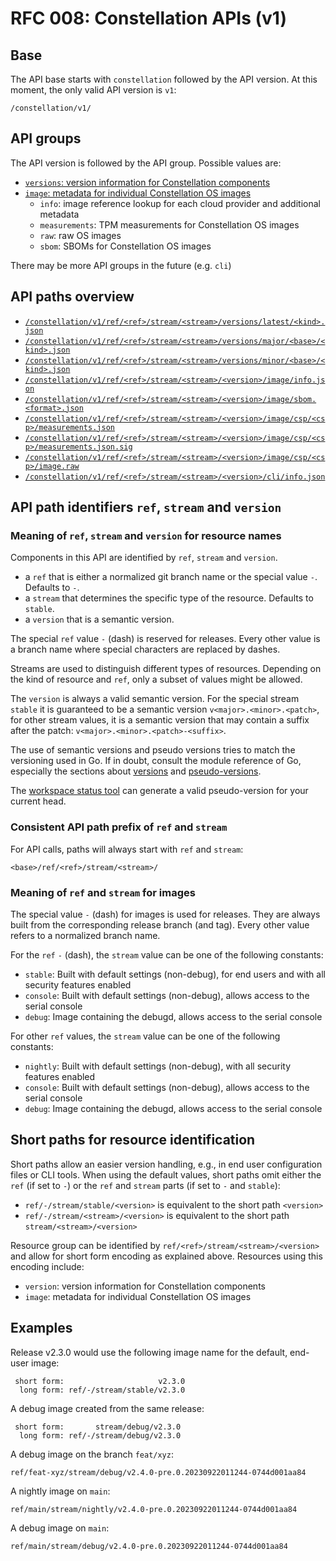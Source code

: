 # RFC 008: Constellation APIs (v1)

## Base

The API base starts with `constellation` followed by the API version.
At this moment, the only valid API version is `v1`:

```
/constellation/v1/
```

## API groups

The API version is followed by the API group. Possible values are:

- [`versions`: version information for Constellation components](version-api.md)
- [`image`: metadata for individual Constellation OS images](image-api.md)
  - `info`: image reference lookup for each cloud provider and additional metadata
  - `measurements`: TPM measurements for Constellation OS images
  - `raw`: raw OS images
  - `sbom`: SBOMs for Constellation OS images

There may be more API groups in the future (e.g. `cli`)

## API paths overview

- [`/constellation/v1/ref/<ref>/stream/<stream>/versions/latest/<kind>.json`](version-api.md#latest)
- [`/constellation/v1/ref/<ref>/stream/<stream>/versions/major/<base>/<kind>.json`](version-api.md#major-to-minor-version-list)
- [`/constellation/v1/ref/<ref>/stream/<stream>/versions/minor/<base>/<kind>.json`](version-api.md#minor-to-patch-version-list)
- [`/constellation/v1/ref/<ref>/stream/<stream>/<version>/image/info.json`](image-api.md#image-lookup-table)
- [`/constellation/v1/ref/<ref>/stream/<stream>/<version>/image/sbom.<format>.json`](image-api.md)
- [`/constellation/v1/ref/<ref>/stream/<stream>/<version>/image/csp/<csp>/measurements.json`](image-api.md)
- [`/constellation/v1/ref/<ref>/stream/<stream>/<version>/image/csp/<csp>/measurements.json.sig`](image-api.md)
- [`/constellation/v1/ref/<ref>/stream/<stream>/<version>/image/csp/<csp>/image.raw`](image-api.md)
- [`/constellation/v1/ref/<ref>/stream/<stream>/<version>/cli/info.json`](cli-api.md#cli-lookup-table)

## API path identifiers  `ref`, `stream` and `version`

### Meaning of `ref`, `stream` and `version` for resource names

Components in this API are identified by `ref`, `stream` and `version`.

- a `ref` that is either a normalized git branch name or the special value `-`. Defaults to `-`.
- a `stream` that determines the specific type of the resource. Defaults to `stable`.
- a `version` that is a semantic version.

The special `ref` value `-` (dash) is reserved for releases. Every other value is a branch name where special characters are replaced by dashes.

Streams are used to distinguish different types of resources. Depending on the kind of resource and `ref`, only a subset of values might be allowed.

The `version` is always a valid semantic version. For the special stream `stable` it is guaranteed to be a semantic version `v<major>.<minor>.<patch>`,
for other stream values, it is a semantic version that may contain a suffix after the patch: `v<major>.<minor>.<patch>-<suffix>`.

The use of semantic versions and pseudo versions tries to match the versioning used in Go. If in doubt,
consult the module reference of Go, especially the sections about [versions](https://go.dev/ref/mod#versions)
and [pseudo-versions](https://go.dev/ref/mod#pseudo-versions).

The [workspace status tool](/tools/workspace_status.sh) can generate a valid pseudo-version for your current head.

### Consistent API path prefix of `ref` and `stream`

For API calls, paths will always start with `ref` and `stream`:

```
<base>/ref/<ref>/stream/<stream>/
```

### Meaning of `ref` and `stream` for images

The special value `-` (dash) for images is used for releases. They are always built from the corresponding release branch (and tag).
Every other value refers to a normalized branch name.

For the `ref` `-` (dash), the `stream` value can be one of the following constants:

- `stable`: Built with default settings (non-debug), for end users and with all security features enabled
- `console`: Built with default settings (non-debug), allows access to the serial console
- `debug`: Image containing the debugd, allows access to the serial console

For other `ref` values, the `stream` value can be one of the following constants:

- `nightly`: Built with default settings (non-debug), with all security features enabled
- `console`: Built with default settings (non-debug), allows access to the serial console
- `debug`: Image containing the debugd, allows access to the serial console

## Short paths for resource identification

Short paths allow an easier version handling, e.g., in end user configuration files or CLI tools.
When using the default values, short paths omit either the `ref` (if set to `-`) or the `ref` and `stream`
parts (if set to `-` and `stable`):

- `ref/-/stream/stable/<version>` is equivalent to the short path `<version>`
- `ref/-/stream/<stream>/<version>` is equivalent to the short path `stream/<stream>/<version>`

Resource group can be identified by `ref/<ref>/stream/<stream>/<version>` and allow for short form encoding as explained above.
Resources using this encoding include:

- `version`: version information for Constellation components
- `image`: metadata for individual Constellation OS images

## Examples

Release v2.3.0 would use the following image name for the default, end-user image:

```
 short form:                     v2.3.0
  long form: ref/-/stream/stable/v2.3.0
```

A debug image created from the same release:

```
 short form:       stream/debug/v2.3.0
  long form: ref/-/stream/debug/v2.3.0
```

A debug image on the branch `feat/xyz`:

```
ref/feat-xyz/stream/debug/v2.4.0-pre.0.20230922011244-0744d001aa84
```

A nightly image on `main`:

```
ref/main/stream/nightly/v2.4.0-pre.0.20230922011244-0744d001aa84
```

A debug image on `main`:

```
ref/main/stream/debug/v2.4.0-pre.0.20230922011244-0744d001aa84
```
